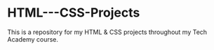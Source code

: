# HTML---CSS-Projects
 This is a repository for my HTML & CSS projects throughout my Tech Academy course.
